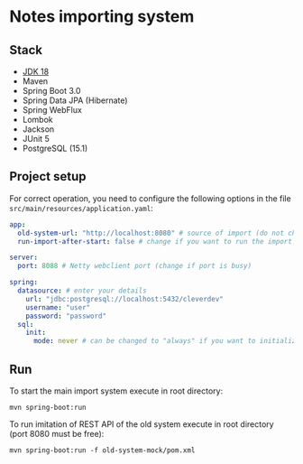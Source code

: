 # Notes importing system

## Stack
- [JDK 18](http://jdk.java.net/18/)
- Maven
- Spring Boot 3.0
- Spring Data JPA (Hibernate)
- Spring WebFlux
- Lombok
- Jackson
- JUnit 5
- PostgreSQL (15.1)


## Project setup
For correct operation, you need to configure the following options in the file `src/main/resources/application.yaml`:
```yaml
app:
  old-system-url: "http://localhost:8080" # source of import (do not change if using build-in old sysetm imitation)
  run-import-after-start: false # change if you want to run the import immediately after the application starts

server:
  port: 8088 # Netty webclient port (change if port is busy)

spring:
  datasource: # enter your details
    url: "jdbc:postgresql://localhost:5432/cleverdev"
    username: "user"
    password: "password"
  sql:
    init:
      mode: never # can be changed to "always" if you want to initialize an empty database automatically
```


## Run
To start the main import system execute in root directory:
```shell
mvn spring-boot:run
```
To run imitation of REST API of the old system execute in root directory (port 8080 must be free):
```shell
mvn spring-boot:run -f old-system-mock/pom.xml
```